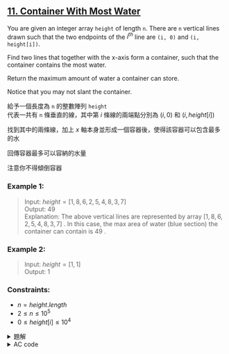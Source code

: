 ## [11. Container With Most Water](https://leetcode.com/problems/container-with-most-water/)  

You are given an integer array `height` of length `n`. There are `n` vertical lines drawn such that the two endpoints of the $i^{th}$ line are `(i, 0)` and `(i, height[i])`.  

Find two lines that together with the x-axis form a container, such that the container contains the most water.  

Return the maximum amount of water a container can store.  

Notice that you may not slant the container.  

給予一個長度為 `n` 的整數陣列 `height`  
代表一共有 `n` 條垂直的線，其中第 $i$ 條線的兩端點分別為 $(i, 0)$ 和 $(i, height[i])$  

找到其中的兩條線，加上 $x$ 軸本身並形成一個容器後，使得該容器可以包含最多的水  

回傳容器最多可以容納的水量  

注意你不得傾倒容器  

### Example 1:  

> Input: $height = [1,8,6,2,5,4,8,3,7]$  
> Output: $49$  
> Explanation: The above vertical lines are represented by array $[1,8,6,2,5,4,8,3,7]$ . In this case, the max area of water (blue section) the container can contain is $49$ .  

### Example 2:  

> Input: $height = [1,1]$  
> Output: $1$  

### Constraints:  

* $n = height.length$  
* $2 \leq n \leq 10^5$
* $0 \leq height[i] \leq 10^4$

<details>

<summary>題解</summary>

這一題屬於雙指針的一種  
先在最左邊和最右邊建立一個指針  
而這兩個指針，就是當下要計算的水位容量  

而兩個指針的移動方式  
因為我們要能裝的水量  
所以兩端的高度要越高越好  
因此我們對比兩端指針的高度  
較短的指針向內移動一格  
一直移動直到兩個指針相遇，便結束迴圈  

```cpp
class Solution {
public:
    int maxArea(vector<int>& height) {
        int siz=height.size();
        int l=0,r=siz-1;
        int mx=0;
        while(siz--){
            mx=max(mx,min(height[l],height[r])*siz);
            if(height[l]>height[r]){
                r--;
            }
            else{
                l++;
            }
        }
        return mx;
    }
};
```

<img width="669" alt="leet0011_0" src="https://github.com/user-attachments/assets/d3bd40e3-338b-4952-bdd4-6bd60e6cb411">  

* 空間複雜度： $O(1)$  
* 時間複雜度： $O(N)$  

</details>

<details>

<summary>AC code</summary>

```cpp
class Solution {
public:
    int maxArea(vector<int>& height) {
        int siz=height.size();
        int l=0,r=siz-1;
        int mx=0;
        while(siz--){
            mx=max(mx,min(height[l],height[r])*siz);
            if(height[l]>height[r]){
                r--;
            }
            else{
                l++;
            }
        }
        return mx;
    }
};
```

</details>
